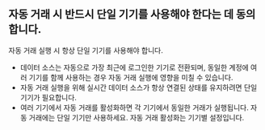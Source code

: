 ## 자동 거래 시 반드시 단일 기기를 사용해야 한다는 데 동의합니다.

자동 거래 실행 시 항상 단일 기기를 사용해야 합니다.
- 데이터 소스는 자동으로 가장 최근에 로그인한 기기로 전환되며, 동일한 계정에 여러 기기를 함께 사용하는 경우 자동 거래 실행에 영향을 미칠 수 있습니다.
- 자동 거래 실행을 위해 실시간 데이터 소스가 항상 연결된 상태를 유지하려면 단일 기기가 필요합니다.
- 여러 기기에서 자동 거래를 활성화하면 각 기기에서 동일한 거래가 실행됩니다. 자동 거래에는 단일 기기만 사용하세요. 자동 거래 활성화는 기기별 설정입니다.
